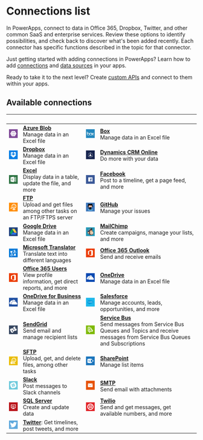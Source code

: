 <properties
	pageTitle="List of connections | Microsoft PowerApps"
	description="Overview of all the available connections you can use to build PowerApps"
	services=""
	suite="powerapps"
	documentationCenter=""
	authors="AFTOwen"
	manager="erikre"
	editor=""
    tags=""/>

<tags
	ms.service="powerapps"
	ms.workload="na"
	ms.tgt_pltfrm="na"
	ms.devlang="na"
	ms.topic="article"
	ms.date="06/06/2016"
	ms.author="anneta"/>

# Connections list #
In PowerApps, connect to data in Office 365, Dropbox, Twitter, and other common SaaS and enterprise services. Review these options to identify possibilities, and check back to discover what's been added recently. Each connector has specific functions described in the topic for that connector.

Just getting started with adding connections in PowerApps? Learn how to add [connections](add-manage-connections.md) and [data sources](add-data-connection.md) in your apps.

Ready to take it to the next level? Create [custom APIs](register-custom-api.md) and connect to them within your apps.

## Available connections ##

|&nbsp;|&nbsp;|&nbsp;|&nbsp;|
|-|-|-|-|
| ![](./media/connections-list/azureblob.png) | [**Azure Blob**](./connections/cloud-storage-blob-connections.md)<br>Manage data in an Excel file | ![](./media/connections-list/box.png) | [**Box**](./connections/connection-box.md)<br>Manage data in an Excel file |
| ![](./media/connections-list/dropbox.png) | [**Dropbox**](./connections/connection-dropbox.md)<br>Manage data in an Excel file | ![](./media/connections-list/dynamicscrm.png) | [**Dynamics CRM Online**](./connections/connection-dynamics-crmonline.md)<br>Do more with your data |
| ![](./media/connections-list/excel.png) | [**Excel**](./connections/connection-excel.md)<br>Display data in a table, update the file, and more | ![](./media/connections-list/facebook.png) | [**Facebook**](./connections/connection-facebook.md)<br>Post to a timeline, get a page feed, and more |
| ![](./media/connections-list/ftp.png) | [**FTP**](./connections/connection-ftp.md)<br>Upload and get files among other tasks on an FTP/FTPS server | ![](./media/connections-list/github.png) | [**GitHub**](./connections/connection-github.md)<br>Manage your issues |
| ![](./media/connections-list/googledrive.png) | [**Google Drive**](./connections/connection-googledrive.md)<br>Manage data in an Excel file | ![](./media/connections-list/mailchimp.png) | [**MailChimp**](./connections/connection-mailchimp.md)<br>Create campaigns, manage your lists, and more |
| ![](./media/connections-list/translator.png) | [**Microsoft Translator**](./connections/connection-microsoft-translator.md)<br>Translate text into different languages | ![](./media/connections-list/office365.png) | [**Office 365 Outlook**](./connections/connection-office365-outlook.md)<br>Send and receive emails |
| ![](./media/connections-list/office365.png) | [**Office 365 Users**](./connections/connection-office365-users.md)<br>View profile information, get direct reports, and more | ![](./media/connections-list/onedrive.png) | [**OneDrive**](./connections/connection-onedrive.md)<br>Manage data in an Excel file |
| ![](./media/connections-list/onedriveforbusiness.png) | [**OneDrive for Business**](./connections/connection-onedrive-for-business.md)<br>Manage data in an Excel file | ![](./media/connections-list/salesforce.png) | [**Salesforce**](./connections/connection-salesforce.md)<br>Manage accounts, leads, opportunities, and more |
| ![](./media/connections-list/sendgrid.png) | [**SendGrid**](./connections/connection-sendgrid.md)<br>Send email and manage recipient lists | ![](./media/connections-list/servicebus.png) | [**Service Bus**](./connections/connection-azure-servicebus.md)<br>Send messages from Service Bus Queues and Topics and receive messages from Service Bus Queues and Subscriptions |
| ![](./media/connections-list/sftp.png) | [**SFTP**](./connections/connection-sftp.md)<br>Upload, get, and delete files, among other tasks | ![](./media/connections-list/sharepoint.png) | [**SharePoint**](./connections/connection-sharepoint-online.md)<br>Manage list items |
| ![](./media/connections-list/slack.png) | [**Slack**](./connections/connection-slack.md)<br>Post messages to Slack channels | ![](./media/connections-list/smtp.png) | [**SMTP**](./connections/connection-smtp.md)<br>Send email with attachments |
| ![](./media/connections-list/sql.png) | [**SQL Server**](./connections/connection-azure-sqldatabase.md)<br>Create and update data | ![](./media/connections-list/twilio.png) | [**Twilio**](./connections/connection-twilio.md)<br>Send and get messages, get available numbers, and more |
| ![](./media/connections-list/twitter.png) | [**Twitter**](./connections/connection-twitter.md): Get timelines, post tweets, and more |  |  |
